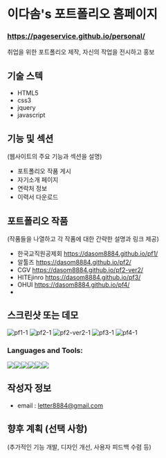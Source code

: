 # 이다솜's 포트폴리오 홈페이지

### https://pageservice.github.io/personal/

취업을 위한 포트폴리오 제작, 자신의 작업을 전시하고 홍보

## 기술 스텍

- HTML5
- css3
- jquery
- javascript

## 기능 및 섹션
(웹사이트의 주요 기능과 섹션을 설명)

- 포트폴리오 작품 게시
- 자기소개 페이지
- 연락처 정보
- 이력서 다운로드 

## 포트폴리오 작품
(작품들을 나열하고 각 작품에 대한 간략한 설명과 링크 제공)
- 한국교직원공제회 https://dasom8884.github.io/pf1/
- 알툴즈 https://dasom8884.github.io/pf2/
- CGV https://dasom8884.github.io/pf2-ver2/
- HITEjinro  https://dasom8884.github.io/pf3/
- OHUI  https://dasom8884.github.io/pf4/
- 
## 스크린샷 또는 데모
![pf1-1](https://github.com/user-attachments/assets/32da4e37-2fa5-4776-b13c-10dd17e065cf)
![pf2-1](https://github.com/user-attachments/assets/3ae90347-1f3d-4255-9fff-7a57ed0b74aa)
![pf2-ver2-1](https://github.com/user-attachments/assets/46bc0213-e667-4647-a9d5-80345452e740)
![pf3-1](https://github.com/user-attachments/assets/2e7ac0cd-9f5b-46fa-ae05-77d493248581)
![pf4-1](https://github.com/user-attachments/assets/606b5cc9-a99d-49ae-b786-599a9dfc1a92)



<h3 align="left">Languages and Tools:</h3>
<p align="left" style="white-space: pre-line; display: flex;">
    <img src="https://img.shields.io/badge/CSS-239120?&style=for-the-badge&logo=css3&logoColor=white"/>
    <img src="https://img.shields.io/badge/HTML-239120?style=for-the-badge&logo=html5&logoColor=white"/> 
    <img src="https://img.shields.io/badge/JavaScript-F7DF1E?style=for-the-badge&logo=JavaScript&logoColor=white"/> 
    <img src="https://img.shields.io/badge/jQuery-0769AD?style=for-the-badge&logo=jquery&logoColor=white"/> 
    <img src="https://img.shields.io/badge/Adobe%20Illustrator-FF9A00?style=for-the-badge&logo=adobe%20illustrator&logoColor=white"/> 
    <img src="https://img.shields.io/badge/Adobe%20Photoshop-31A8FF?style=for-the-badge&logo=Adobe%20Photoshop&logoColor=black" /> 
</p>




## 작성자 정보
- email : letter8884@gmail.com

## 향후 계획 (선택 사항)
(추가적인 기능 개발, 디자인 개선, 사용자 피드백 수렴 등)
